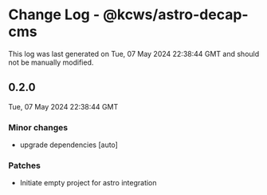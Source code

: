 # Change Log - @kcws/astro-decap-cms

This log was last generated on Tue, 07 May 2024 22:38:44 GMT and should not be manually modified.

## 0.2.0
Tue, 07 May 2024 22:38:44 GMT

### Minor changes

- upgrade dependencies [auto]

### Patches

- Initiate empty project for astro integration

